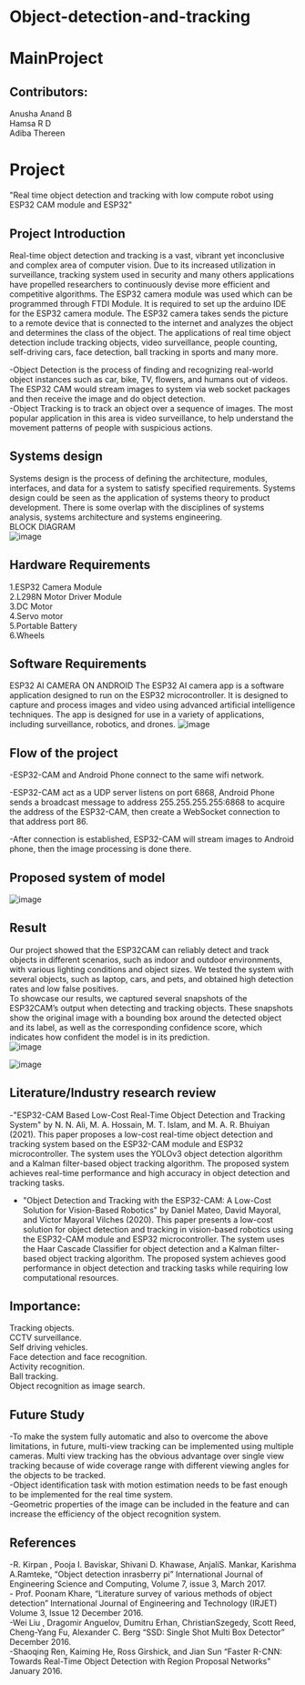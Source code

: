 # Object-detection-and-tracking
# MainProject


## Contributors:<br/>
Anusha Anand B<br/>
Hamsa R D<br/>
Adiba Thereen<br/>
# Project
"Real time object detection and tracking with low
compute robot using ESP32 CAM module and ESP32"

## Project Introduction
 Real-time object detection and tracking is a vast, vibrant yet inconclusive and complex
area of computer vision. Due to its increased utilization in surveillance, tracking system
used in security and many others applications have propelled researchers to continuously
devise more efficient and competitive algorithms. The ESP32 camera module was used
which can be programmed through FTDI Module. It is required to set up the arduino
IDE for the ESP32 camera module. The ESP32 camera takes sends the picture to a
remote device that is connected to the internet and analyzes the object and determines
the class of the object. The applications of real time object detection include tracking
objects, video surveillance, people counting, self-driving cars, face detection, ball tracking
in sports and many more.<br/>

-Object Detection is the process of finding and recognizing real-world object instances such as car, bike, TV, flowers, and humans out of videos.
The ESP32 CAM would stream images to system via web socket packages and then receive the image and do object detection.<br/>
-Object Tracking is to track an object over a sequence of images.
The most popular application in this area is video surveillance, to help understand the movement patterns of people with suspicious actions.<br/>
## Systems design
   
Systems design is the process of defining the architecture, modules, interfaces, and data
for a system to satisfy specified requirements. Systems design could be seen as the
application of systems theory to product development. There is some overlap with the
disciplines of systems analysis, systems architecture and systems engineering.<br/>
BLOCK DIAGRAM<br/>
![image](https://github.com/anusha-anandb/Object-detection-and-tracking/assets/145751154/1534910f-65d7-4803-9daa-857b7ec34c84)
## Hardware Requirements<br/>
1.ESP32 Camera Module<br/>
2.L298N Motor Driver Module<br/>
3.DC Motor<br/>
4.Servo motor<br/>
5.Portable Battery<br/>
6.Wheels<br/>
## Software Requirements<br/>
ESP32 AI CAMERA ON ANDROID
The ESP32 AI camera app is a software application designed to run on the ESP32 microcontroller. 
It is designed to capture and process images and video using advanced artificial intelligence techniques. 
The app is designed for use in a variety of applications, including surveillance, robotics, and drones.
![image](https://github.com/anusha-anandb/Object-detection-and-tracking/assets/145751154/619d917c-9493-497f-8611-943c1121b5c1)
## Flow of the project
-ESP32-CAM and Android Phone connect to the same wifi network. <br/>

-ESP32-CAM act as a UDP server listens on port 6868, Android Phone sends a broadcast message to address 255.255.255.255:6868 to acquire the address of the ESP32-CAM, then create a WebSocket connection to that address port 86.<br/>

-After connection is established, ESP32-CAM will stream images to Android phone, then the image processing is done there.<br/>

##  Proposed system of model
![image](https://github.com/anusha-anandb/Object-detection-and-tracking/assets/145751154/ccc5c863-d7ad-4bb2-be8b-f1448775cfd9)

## Result
Our project showed that the ESP32CAM can reliably detect and track objects in different
scenarios, such as indoor and outdoor environments, with various lighting conditions and
object sizes. We tested the system with several objects, such as laptop, cars, and pets,
and obtained high detection rates and low false positives.<br/>
To showcase our results, we captured several snapshots of the ESP32CAM’s output
when detecting and tracking objects. These snapshots show the original image with a
bounding box around the detected object and its label, as well as the corresponding
confidence score, which indicates how confident the model is in its prediction.<br/>
![image](https://github.com/anusha-anandb/Object-detection-and-tracking/assets/145751154/2e4e2c70-3896-4784-9c40-93b6f438acc5)

![image](https://github.com/anusha-anandb/Object-detection-and-tracking/assets/145751154/b3e53fc6-612c-4846-91f8-11f9d8d0f3fd)



## Literature/Industry research review
-"ESP32-CAM Based Low-Cost Real-Time Object Detection and Tracking System"
by N. N. Ali, M. A. Hossain, M. T. Islam, and M. A. R. Bhuiyan (2021). This paper
proposes a low-cost real-time object detection and tracking system based on the
ESP32-CAM module and ESP32 microcontroller. The system uses the YOLOv3
object detection algorithm and a Kalman filter-based object tracking algorithm.
The proposed system achieves real-time performance and high accuracy in object
detection and tracking tasks.<br/>
- "Object Detection and Tracking with the ESP32-CAM: A Low-Cost Solution for
Vision-Based Robotics" by Daniel Mateo, David Mayoral, and Víctor Mayoral
Vilches (2020). This paper presents a low-cost solution for object detection and
tracking in vision-based robotics using the ESP32-CAM module and ESP32 microcontroller. The system uses the Haar Cascade Classifier for object detection
and a Kalman filter-based object tracking algorithm. The proposed system achieves
good performance in object detection and tracking tasks while requiring low computational resources.<br/>


## Importance:
Tracking objects.<br/>
CCTV surveillance.<br/>
Self driving vehicles.<br/>
Face detection and face recognition.<br/>
Activity recognition.<br/>
Ball tracking.<br/>
Object recognition as image search.<br/>



## Future Study  
-To make the system fully automatic and also to overcome the above limitations,
in future, multi-view tracking can be implemented using multiple cameras. Multi
view tracking has the obvious advantage over single view tracking because of wide
coverage range with different viewing angles for the objects to be tracked.<br/>
-Object identification task with motion estimation needs to be fast enough to be
implemented for the real time system.<br/>
-Geometric properties of the image can be included in the feature and can increase
the efficiency of the object recognition system.<br/>


## References
-R. Kirpan , Pooja I. Baviskar, Shivani D. Khawase, AnjaliS. Mankar, Karishma A.Ramteke, “Object detection inrasberry pi” International Journal of Engineering Science and Computing, Volume 7, issue 3, March 2017.<br/>
- Prof. Poonam Khare, “Literature survey of various methods of object detection” International Journal of Engineering and Technology (IRJET) Volume 3, Issue 12 December 2016.<br/>
-Wei Liu , Dragomir Anguelov, Dumitru Erhan, ChristianSzegedy, Scott Reed, Cheng-Yang Fu, Alexander C. Berg “SSD: Single Shot Multi Box Detector” December 2016.<br/>
-Shaoqing Ren, Kaiming He, Ross Girshick, and Jian Sun “Faster R-CNN: Towards Real-Time Object Detection with Region Proposal Networks” January 2016.<br/>

